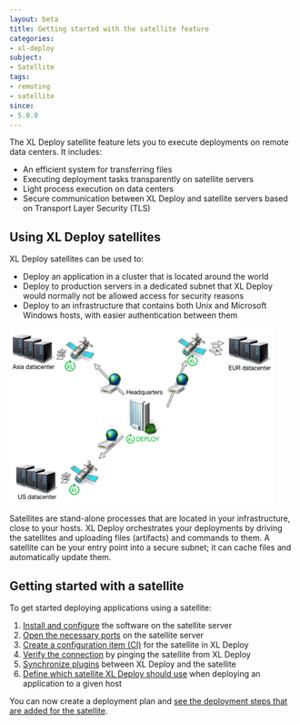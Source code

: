 ```yaml
---
layout: beta
title: Getting started with the satellite feature
categories:
- xl-deploy
subject:
- Satellite
tags:
- remoting
- satellite
since:
- 5.0.0
---
```


The XL Deploy satellite feature lets you to execute deployments on remote data centers. It includes:

* An efficient system for transferring files
* Executing deployment tasks transparently on satellite servers
* Light process execution on data centers
* Secure communication between XL Deploy and satellite servers based on Transport Layer Security (TLS)


## Using XL Deploy satellites

XL Deploy satellites can be used to:

* Deploy an application in a cluster that is located around the world
* Deploy to production servers in a dedicated subnet that XL Deploy would normally not be allowed access for security reasons
* Deploy to an infrastructure that contains both Unix and Microsoft Windows hosts, with easier authentication between them

![image](images/xl-deploy-satellite-feature.png) 

Satellites are stand-alone processes that are located in your infrastructure, close to your hosts. XL Deploy orchestrates your deployments by driving the satellites and uploading files (artifacts) and commands to them. A satellite can be your entry point into a secure subnet; it can cache files and automatically update them.

## Getting started with a satellite

To get started deploying applications using a satellite:

1. [Install and configure](/xl-deploy/how-to/install-and-configure-a-satellite-server.html) the software on the satellite server
1. [Open the necessary ports](/xl-deploy/how-to/install-and-configure-a-satellite-server.html) on the satellite server
1. [Create a configuration item (CI)](/xl-deploy/how-to/add-a-satellite-server-to-xl-deploy.html) for the satellite in XL Deploy
1. [Verify the connection](/xl-deploy/how-to/ping-a-satellite-from-xl-deploy.html) by pinging the satellite from XL Deploy
1. [Synchronize plugins](/xl-deploy/how-to/synchronize-plugins-with-a-satellite-server.html) between XL Deploy and the satellite
1. [Define which satellite XL Deploy should use](/xl-deploy/how-to/assign-a-satellite-to-a-host.html) when deploying an application to a given host

You can now create a deployment plan and [see the deployment steps that are added for the satellite](/xl-deploy/concept/how-satellites-affect-the-deployment-plan.html).
